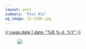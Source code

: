 ```yaml
---
layout: post
summary: 'Post #12'
og_image: 12-1280.jpg
---
```


<p>
 <time>
  <a href="/12">
   {{ page.date | date: "%B %-d, %Y" }}
  </a>
 </time>
 <a href="/12">
  <figure data-taken="8/19/2013">
   <img sizes="(min-width: 700px) 50vw, calc(100vw - 2rem)" src="{{ site.assets_url }}/12-640.jpg" srcset="{{ site.assets_url }}/12-1280.jpg 1280w, {{ site.assets_url }}/12-960.jpg 960w, {{ site.assets_url }}/12-640.jpg 640w, {{ site.assets_url }}/12-320.jpg 320w"/>
  </figure>
 </a>
</p>
